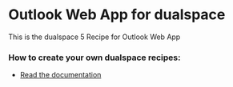 # Outlook Web App for dualspace
This is the dualspace 5 Recipe for Outlook Web App

### How to create your own dualspace recipes:
* [Read the documentation](https://github.com/meetdualspace/plugins)
